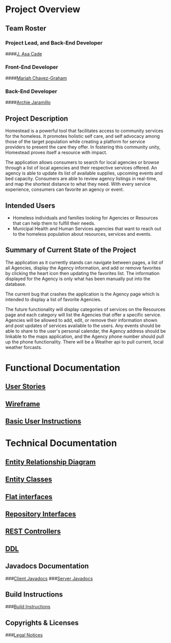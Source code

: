 #  Project Overview

## Team Roster
### Project Lead, and Back-End Developer
####[J. Asa Cade](asa.md)

### Front-End Developer
####[Mariah Chavez-Graham](mariah.md)

### Back-End Developer
####[Archie Jaramillo](archie.md)



## Project Description
Homestead is a powerful tool that facilitates access to community services for the homeless. 
It promotes holistic self care, and self advocacy among those of the target population 
while creating a platform for service providers to present the care they offer.
In fostering this community unity, Homestead proves itself a resource with impact.

The application allows consumers to search for local agencies or browse through a list of local 
agencies and their respective services offered.  An agency is able to update its list of available 
supplies, upcoming events and bed capacity.  Consumers are able to review agency listings in 
real-time, and map the shortest distance to what they need.  With every service experience, 
consumers can favorite an agency or event.



## Intended Users
* Homeless individuals and families looking for Agencies or Resources that can help them to fulfill their needs.
* Municipal Health and Human Services agencies that want to reach out to the homeless population about resources, services and events.



## Summary of Current State of the Project
The application as it currently stands can navigate between pages, a list of all Agencies, display the Agency information, and add or remove favorites by clicking the heart icon then updating the favorites list. The information displayed for the Agency is only what has been manually put into the database.

The current bug that crashes the application is the Agency page which is intended to display a list of favorite Agencies. 

The future functionality will display categories of services on the Resources page and each category will list the Agencies that offer a specific service. Agencies will be allowed to add, edit, or remove their information shown and post updates of services available to the users. Any events should be able to share to the user's personal calendar, the Agency address should be linkable to the maps application, and the Agency phone number should pull up the phone functionality. There will be a Weather api to pull current, local weather forcasts. 



# Functional Documentation
## [User Stories](user-stories.md)
## [Wireframe](wireframe.md)
## [Basic User Instructions](basic-user-instructions.md)



# Technical Documentation
## [Entity Relationship Diagram](erd.md)
## [Entity Classes](entity-classes.md)
## [Flat interfaces](flat-interfaces.md)
## [Repository Interfaces](repositories.md)
## [REST Controllers](controllers.md)
## [DDL](ddl.md)



## Javadocs Documentation
###[Client Javadocs](https://team-homestead.github.io/client/api/overview-summary.html)
###[Server Javadocs](https://team-homestead.github.io/server/api/) 



## Build Instructions
###[Build Instructions](build-instructions.md)



## Copyrights & Licenses
###[Legal Notices](notice.md)


